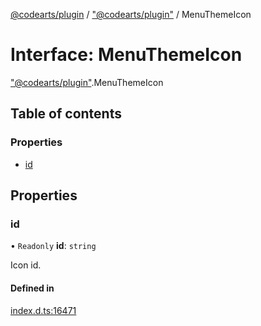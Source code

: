 [@codearts/plugin](../README.md) / ["@codearts/plugin"](../modules/_codearts_plugin_.md) / MenuThemeIcon

# Interface: MenuThemeIcon

["@codearts/plugin"](../modules/_codearts_plugin_.md).MenuThemeIcon

## Table of contents

### Properties

- [id](codearts_plugin_.MenuThemeIcon.md#id)

## Properties

### id

• `Readonly` **id**: `string`

Icon id.

#### Defined in

[index.d.ts:16471](https://github.com/huaweicloud/cloudide-plugin-api/blob/5055bbd/index.d.ts#L16471)
